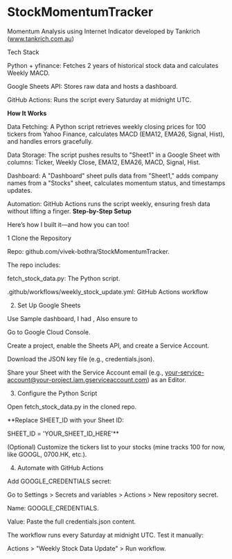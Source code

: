 # StockMomentumTracker
Momentum Analysis using Internet Indicator developed by Tankrich (www.tankrich.com.au)


Tech Stack

Python + yfinance: Fetches 2 years of historical stock data and calculates Weekly MACD.

Google Sheets API: Stores raw data and hosts a dashboard.

GitHub Actions: Runs the script every Saturday at midnight UTC.

**How It Works**

Data Fetching: A Python script retrieves weekly closing prices for 100 tickers from Yahoo Finance, calculates MACD (EMA12, EMA26, Signal, Hist), and handles errors gracefully.

Data Storage: The script pushes results to "Sheet1" in a Google Sheet with columns: Ticker, Weekly Close, EMA12, EMA26, MACD, Signal, Hist.

Dashboard: A "Dashboard" sheet pulls data from "Sheet1," adds company names from a "Stocks" sheet, calculates momentum status, and timestamps updates.

Automation: GitHub Actions runs the script weekly, ensuring fresh data without lifting a finger.
**Step-by-Step Setup**

Here’s how I built it—and how you can too!

1 Clone the Repository

Repo: github.com/vivek-bothra/StockMomentumTracker.



The repo includes:

fetch_stock_data.py: The Python script.

.github/workflows/weekly_stock_update.yml: GitHub Actions workflow

2. Set Up Google Sheets

Use Sample dashboard, I had , Also ensure to

Go to Google Cloud Console.

Create a project, enable the Sheets API, and create a Service Account.

Download the JSON key file (e.g., credentials.json).

Share your Sheet with the Service Account email (e.g., your-service-account@your-project.iam.gserviceaccount.com) as an Editor.

3. Configure the Python Script

Open fetch_stock_data.py in the cloned repo.

**Replace SHEET_ID with your Sheet ID:

SHEET_ID = 'YOUR_SHEET_ID_HERE'**

(Optional) Customize the tickers list to your stocks (mine tracks 100 for now, like GOOGL, 0700.HK, etc.).

4. Automate with GitHub Actions

Add GOOGLE_CREDENTIALS secret:

Go to Settings > Secrets and variables > Actions > New repository secret.

Name: GOOGLE_CREDENTIALS.

Value: Paste the full credentials.json content.

The workflow runs every Saturday at midnight UTC. Test it manually:

Actions > "Weekly Stock Data Update" > Run workflow.
